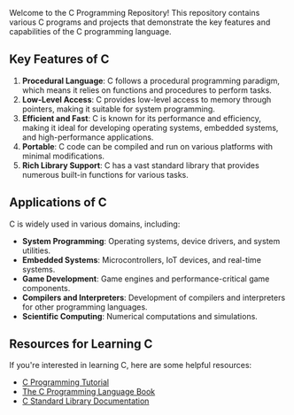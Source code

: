 Welcome to the C Programming Repository! This repository contains various C programs and projects that demonstrate the key features and capabilities of the C programming language.

## Key Features of C

1. **Procedural Language**: C follows a procedural programming paradigm, which means it relies on functions and procedures to perform tasks.
2. **Low-Level Access**: C provides low-level access to memory through pointers, making it suitable for system programming.
3. **Efficient and Fast**: C is known for its performance and efficiency, making it ideal for developing operating systems, embedded systems, and high-performance applications.
4. **Portable**: C code can be compiled and run on various platforms with minimal modifications.
5. **Rich Library Support**: C has a vast standard library that provides numerous built-in functions for various tasks.

## Applications of C

C is widely used in various domains, including:

- **System Programming**: Operating systems, device drivers, and system utilities.
- **Embedded Systems**: Microcontrollers, IoT devices, and real-time systems.
- **Game Development**: Game engines and performance-critical game components.
- **Compilers and Interpreters**: Development of compilers and interpreters for other programming languages.
- **Scientific Computing**: Numerical computations and simulations.


## Resources for Learning C

If you're interested in learning C, here are some helpful resources:

- [C Programming Tutorial](https://www.learn-c.org/)
- [The C Programming Language Book](https://en.wikipedia.org/wiki/The_C_Programming_Language)
- [C Standard Library Documentation](https://en.cppreference.com/w/c)
